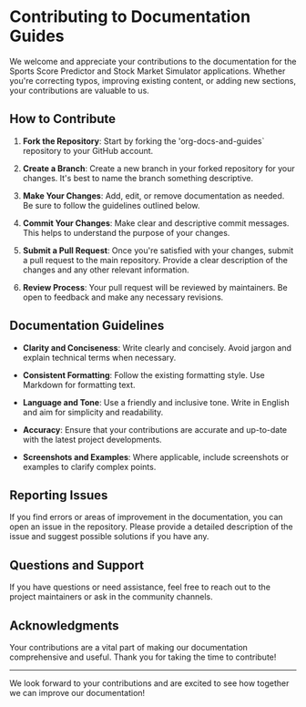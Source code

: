 # Contributing to Documentation Guides

We welcome and appreciate your contributions to the documentation for the Sports Score Predictor and Stock Market Simulator applications. Whether you're correcting typos, improving existing content, or adding new sections, your contributions are valuable to us.

## How to Contribute

1. **Fork the Repository**: Start by forking the 'org-docs-and-guides` repository to your GitHub account.

2. **Create a Branch**: Create a new branch in your forked repository for your changes. It's best to name the branch something descriptive.

3. **Make Your Changes**: Add, edit, or remove documentation as needed. Be sure to follow the guidelines outlined below.

4. **Commit Your Changes**: Make clear and descriptive commit messages. This helps to understand the purpose of your changes.

5. **Submit a Pull Request**: Once you're satisfied with your changes, submit a pull request to the main repository. Provide a clear description of the changes and any other relevant information.

6. **Review Process**: Your pull request will be reviewed by maintainers. Be open to feedback and make any necessary revisions.

## Documentation Guidelines

- **Clarity and Conciseness**: Write clearly and concisely. Avoid jargon and explain technical terms when necessary.

- **Consistent Formatting**: Follow the existing formatting style. Use Markdown for formatting text.

- **Language and Tone**: Use a friendly and inclusive tone. Write in English and aim for simplicity and readability.

- **Accuracy**: Ensure that your contributions are accurate and up-to-date with the latest project developments.

- **Screenshots and Examples**: Where applicable, include screenshots or examples to clarify complex points.

## Reporting Issues

If you find errors or areas of improvement in the documentation, you can open an issue in the repository. Please provide a detailed description of the issue and suggest possible solutions if you have any.

## Questions and Support

If you have questions or need assistance, feel free to reach out to the project maintainers or ask in the community channels.

## Acknowledgments

Your contributions are a vital part of making our documentation comprehensive and useful. Thank you for taking the time to contribute!

---

We look forward to your contributions and are excited to see how together we can improve our documentation!
